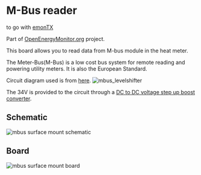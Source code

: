# M-Bus reader
to go with [emonTX](https://github.com/openenergymonitor/emontx3)

Part of [OpenEnergyMonitor.org](https://openenergymonitor.org) project.

This board allows you to read data from M-bus module in the heat meter. 

The Meter-Bus(M-Bus) is a low cost bus system for remote reading and powering utility meters. It is also the European Standard. 

Circuit diagram used is from [here](https://github.com/rscada/libmbus/tree/master/hardware).
![mbus_levelshifter](https://user-images.githubusercontent.com/29893671/29127304-9c790700-7d18-11e7-85f9-27eb9a11ae67.png)

The 34V is provided to the circuit through a [DC to DC voltage step up boost converter](http://www.ebay.co.uk/itm/XL6009-DC-DC-Voltage-Step-Up-Boost-Converter-replace-LM2577-3-32v-input-UK-Fast-/400858208676). 

## Schematic
![mbus surface mount schematic](https://github.com/shirosatku/MBUS-reader/blob/master/hardware/MBUS%20reader%20surface%20mount%20schematic.png)
## Board 
![mbus surface mount board](https://github.com/shirosatku/MBUS-reader/blob/master/hardware/MBUS%20reader%20surface%20mount%20board.png)
